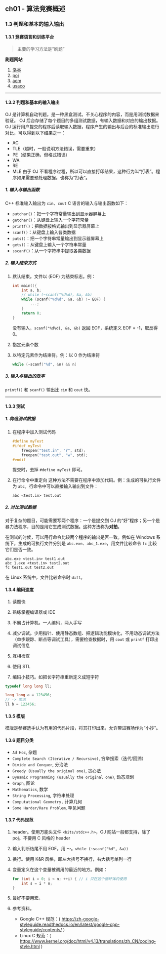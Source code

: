 ## ch01 - 算法竞赛概述

### 1.3 判题和基本的输入输出

#### 1.3.1 竞赛语言和训练平台

> 主要的学习方法是“刷题”

**刷题网站**

1. [洛谷](www.luogu.com/)
2. [poj](http://poj.org/)
3. [acm](https://www.acm.org/)
4. [usaco](http://www.usaco.org/)

---

#### 1.3.2 判题和基本的输入输出

OJ 是计算机自动判题，是一种黑盒测试。不关心程序的内容，而是用测试数据来验证。
OJ 后台存储了每个题目的多组测试数据，有输入数据和对应的输出数据。
OJ 运行用户提交的程序后读取输入数据，程序产生的输出与后台的标准输出进行对比，可以得到以下结果之一：
- AC
- TLE（超时，一般说明方法错误，需要重来）
- PE（结果正确，但格式错误）
- WA
- RE
- MLE
由于 OJ 不看程序过程，所以可以直接打印结果，这种行为叫“打表”。程序如果需要预处理数据，也称为“打表”。

##### 1. 输入与输出函数

C++ 标准输入输出为 `cin`、`cout`
C 语言的输入与输出函数如下：
- `putchar()`：把一个字符常量输出到显示器屏幕上
- `getchar()`：从键盘上输入一个字符常量
- `printf()`：把数据按格式输出到显示器屏幕上
- `scanf()`：从键盘上输入各类数据
- `puts()`：把一个字符串常量输出到显示器屏幕上
- `gets()`：从键盘上输入一个字符串常量
- `sscanf()`：从一个字符串中提取各类数据

##### 2. 输入结束方式

1. 默认结束。文件以 (EOF) 为结束标志。例：

    ```cpp
    int main(){
        int a, b;
        // while (~scanf("%d%d), &a, &b)
        while (scanf("%d%d", &a, &b) != EOF) {
            ...;
        }
        return 0;
    }
    ```
    没有输入，`scanf("%d%d), &a, &b)` 返回 EOF，系统定义 EOF = -1，取反得 0。

2. 指定元素个数

3. 以特定元素作为结束符。例：以 0 作为结束符

    ```cpp
    while (~scanf("%d", &n) && n)
    ```
    
##### 3. 输入与输出的效率

`printf()` 和 `scanf()` 输出比 `cin` 和 `cout` 快。

---

#### 1.3.3 测试

##### 1. 构造测试数据

1. 在程序中加入测试代码
    
    ```cpp
    #define myTest
    #ifdef myTest
        freopen("test.in", "r", std);
        freopen("test.out", "w", std);
    #endif
    ```

    提交时，去掉 `#define myTest` 即可。

2. 在行命令中重定向
    这种方法不需要在程序中添加代码。例：生成的可执行文件为 `abc`，行命令中可以直接输入输出到文件：
    ```shell
    abc <test.in> test.out
    ```

##### 2. 对比测试数据

对于复杂的题目，可能需要写两个程序：一个是提交到 OJ 的“好”程序；另一个是暴力法程序，目的是用它生成测试数据。这种方法称为**对拍**。

在测试的时候，可以用行命令比较两个程序的输出是否一致。例如在 Windows 系统下，生成的可执行文件分别是 `abc.exe`、`abc_1.exe`，用文件比较命令 `fc` 比较它们是否一致。

```shell
abc.exe <test.in> test1.out
abc_1.exe <test.in> test2.out
fc test1.out test2.out
```

在 Linux 系统中，文件比较命令时 `diff`。

#### 1.3.4 编码速度

1. 读题快

2. 熟练掌握编译器或 IDE

3. 不霸占计算机。一人编码，两人手写

4. 减少调试。少用指针、使用静态数组、把逻辑功能模块化，不用动态调试方法（单步跟踪、断点等调试工具），需要检查数据时，用 `cout` 或 `printf` 打印出调试信息

5. 互相检查

6. 使用 STL

7. 编码小技巧。如把长字符串重新定义成短字符

```cpp
typedef long long ll;

long long a = 123456;
// -> 简洁
ll b = 123456;
```

#### 1.3.5 模版

模版是参赛选手认为有用的代码片段，将其打印出来，允许带进赛场作为“小抄”。

#### 1.3.6 题目分类

- `Ad Hoc`, 杂题
- `Complete Search (Iterative / Recursive)`, 穷举搜索（迭代/回溯）
- `Divide and Conquer`, 分治法
- `Greedy (Usually the original one)`, 贪心法
- `Dynamic Programming (usually the original one)`, 动态规划
- `Graph`, 图论
- `Mathematics`, 数学
- `String Processing`, 字符串处理
- `Computational Geometry,` 计算几何
- `Some Harder/Rare Problem`, 罕见问题

#### 1.3.7 代码规范

1. header。使用万能头文件 `<bits/stdc++.h>`，OJ 网站一般都支持，除了 poj。不要用 C 风格的 header

2. 输入判断结尾不用 EOF，用 ～。`while (~scanf("%d", &a))`

3. 换行。使用 K&R 风格，即左大括号不换行，右大括号单列一行

4. 变量定义在这个变量被调用的最近的地方。例如：

    ```cpp
    for (int i = 0; i < n; ++i) { // i 只在这个循环体内使用
        int s = i * n;
    }
    ```

5. 最好不要用宏。

6. 参考资料。

    - Google C++ 规范：( https://zh-google-styleguide.readthedocs.io/en/latest/google-cpp-styleguide/contents/ )
    - Linux C 规范：( https://www.kernel.org/doc/html/v4.13/translations/zh_CN/coding-style.html )

